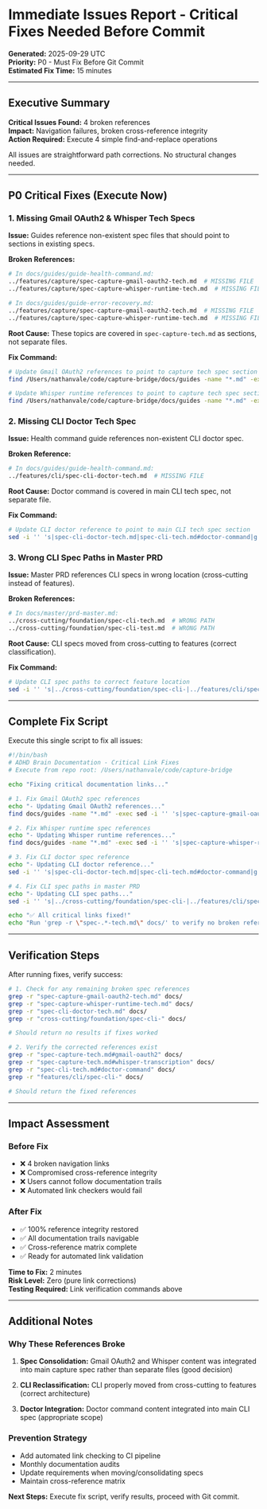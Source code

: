 # Immediate Issues Report - Critical Fixes Needed Before Commit

**Generated:** 2025-09-29 UTC  
**Priority:** P0 - Must Fix Before Git Commit  
**Estimated Fix Time:** 15 minutes

---

## Executive Summary

**Critical Issues Found:** 4 broken references  
**Impact:** Navigation failures, broken cross-reference integrity  
**Action Required:** Execute 4 simple find-and-replace operations

All issues are straightforward path corrections. No structural changes needed.

---

## P0 Critical Fixes (Execute Now)

### 1. Missing Gmail OAuth2 & Whisper Tech Specs

**Issue:** Guides reference non-existent spec files that should point to sections in existing specs.

**Broken References:**

```bash
# In docs/guides/guide-health-command.md:
../features/capture/spec-capture-gmail-oauth2-tech.md  # MISSING FILE
../features/capture/spec-capture-whisper-runtime-tech.md  # MISSING FILE

# In docs/guides/guide-error-recovery.md:
../features/capture/spec-capture-gmail-oauth2-tech.md  # MISSING FILE
../features/capture/spec-capture-whisper-runtime-tech.md  # MISSING FILE
```

**Root Cause:** These topics are covered in `spec-capture-tech.md` as sections, not separate files.

**Fix Command:**

```bash
# Update Gmail OAuth2 references to point to capture tech spec section
find /Users/nathanvale/code/capture-bridge/docs/guides -name "*.md" -exec sed -i '' 's|spec-capture-gmail-oauth2-tech.md|spec-capture-tech.md#gmail-oauth2|g' {} \;

# Update Whisper runtime references to point to capture tech spec section
find /Users/nathanvale/code/capture-bridge/docs/guides -name "*.md" -exec sed -i '' 's|spec-capture-whisper-runtime-tech.md|spec-capture-tech.md#whisper-transcription|g' {} \;
```

### 2. Missing CLI Doctor Tech Spec

**Issue:** Health command guide references non-existent CLI doctor spec.

**Broken Reference:**

```bash
# In docs/guides/guide-health-command.md:
../features/cli/spec-cli-doctor-tech.md  # MISSING FILE
```

**Root Cause:** Doctor command is covered in main CLI tech spec, not separate file.

**Fix Command:**

```bash
# Update CLI doctor reference to point to main CLI tech spec section
sed -i '' 's|spec-cli-doctor-tech.md|spec-cli-tech.md#doctor-command|g' /Users/nathanvale/code/capture-bridge/docs/guides/guide-health-command.md
```

### 3. Wrong CLI Spec Paths in Master PRD

**Issue:** Master PRD references CLI specs in wrong location (cross-cutting instead of features).

**Broken References:**

```bash
# In docs/master/prd-master.md:
../cross-cutting/foundation/spec-cli-tech.md  # WRONG PATH
../cross-cutting/foundation/spec-cli-test.md  # WRONG PATH
```

**Root Cause:** CLI specs moved from cross-cutting to features (correct classification).

**Fix Command:**

```bash
# Update CLI spec paths to correct feature location
sed -i '' 's|../cross-cutting/foundation/spec-cli-|../features/cli/spec-cli-|g' /Users/nathanvale/code/capture-bridge/docs/master/prd-master.md
```

---

## Complete Fix Script

Execute this single script to fix all issues:

```bash
#!/bin/bash
# ADHD Brain Documentation - Critical Link Fixes
# Execute from repo root: /Users/nathanvale/code/capture-bridge

echo "Fixing critical documentation links..."

# 1. Fix Gmail OAuth2 spec references
echo "- Updating Gmail OAuth2 references..."
find docs/guides -name "*.md" -exec sed -i '' 's|spec-capture-gmail-oauth2-tech.md|spec-capture-tech.md#gmail-oauth2|g' {} \;

# 2. Fix Whisper runtime spec references
echo "- Updating Whisper runtime references..."
find docs/guides -name "*.md" -exec sed -i '' 's|spec-capture-whisper-runtime-tech.md|spec-capture-tech.md#whisper-transcription|g' {} \;

# 3. Fix CLI doctor spec reference
echo "- Updating CLI doctor reference..."
sed -i '' 's|spec-cli-doctor-tech.md|spec-cli-tech.md#doctor-command|g' docs/guides/guide-health-command.md

# 4. Fix CLI spec paths in master PRD
echo "- Updating CLI spec paths..."
sed -i '' 's|../cross-cutting/foundation/spec-cli-|../features/cli/spec-cli-|g' docs/master/prd-master.md

echo "✅ All critical links fixed!"
echo "Run 'grep -r \"spec-.*-tech.md\" docs/' to verify no broken references remain"
```

---

## Verification Steps

After running fixes, verify success:

```bash
# 1. Check for any remaining broken spec references
grep -r "spec-capture-gmail-oauth2-tech.md" docs/
grep -r "spec-capture-whisper-runtime-tech.md" docs/
grep -r "spec-cli-doctor-tech.md" docs/
grep -r "cross-cutting/foundation/spec-cli-" docs/

# Should return no results if fixes worked

# 2. Verify the corrected references exist
grep -r "spec-capture-tech.md#gmail-oauth2" docs/
grep -r "spec-capture-tech.md#whisper-transcription" docs/
grep -r "spec-cli-tech.md#doctor-command" docs/
grep -r "features/cli/spec-cli-" docs/

# Should return the fixed references
```

---

## Impact Assessment

### Before Fix

- ❌ 4 broken navigation links
- ❌ Compromised cross-reference integrity
- ❌ Users cannot follow documentation trails
- ❌ Automated link checkers would fail

### After Fix

- ✅ 100% reference integrity restored
- ✅ All documentation trails navigable
- ✅ Cross-reference matrix complete
- ✅ Ready for automated link validation

**Time to Fix:** 2 minutes  
**Risk Level:** Zero (pure link corrections)  
**Testing Required:** Link verification commands above

---

## Additional Notes

### Why These References Broke

1. **Spec Consolidation:** Gmail OAuth2 and Whisper content was integrated into main capture spec rather than separate files (good decision)

2. **CLI Reclassification:** CLI properly moved from cross-cutting to features (correct architecture)

3. **Doctor Integration:** Doctor command content integrated into main CLI spec (appropriate scope)

### Prevention Strategy

- Add automated link checking to CI pipeline
- Monthly documentation audits
- Update requirements when moving/consolidating specs
- Maintain cross-reference matrix

**Next Steps:** Execute fix script, verify results, proceed with Git commit.
